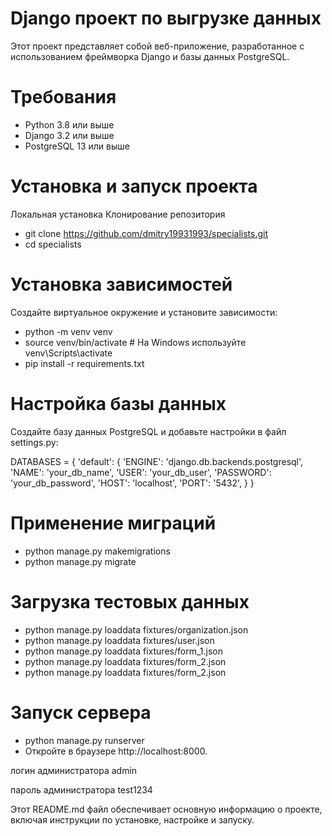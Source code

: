 # Django проект по выгрузке данных
Этот проект представляет собой веб-приложение, разработанное с использованием фреймворка Django и базы данных PostgreSQL.

# Требования
- Python 3.8 или выше
- Django 3.2 или выше
- PostgreSQL 13 или выше

# Установка и запуск проекта
Локальная установка
Клонирование репозитория
- git clone https://github.com/dmitry19931993/specialists.git
- cd specialists

# Установка зависимостей
Создайте виртуальное окружение и установите зависимости:
- python -m venv venv
- source venv/bin/activate  # На Windows используйте venv\Scripts\activate
- pip install -r requirements.txt

# Настройка базы данных
Создайте базу данных PostgreSQL и добавьте настройки в файл settings.py:

DATABASES = {
    'default': {
        'ENGINE': 'django.db.backends.postgresql',
        'NAME': 'your_db_name',
        'USER': 'your_db_user',
        'PASSWORD': 'your_db_password',
        'HOST': 'localhost',
        'PORT': '5432',
    }
}

# Применение миграций
- python manage.py makemigrations
- python manage.py migrate

# Загрузка тестовых данных
- python manage.py loaddata fixtures/organization.json
- python manage.py loaddata fixtures/user.json
- python manage.py loaddata fixtures/form_1.json
- python manage.py loaddata fixtures/form_2.json
- python manage.py loaddata fixtures/form_2.json

# Запуск сервера
- python manage.py runserver
- Откройте в браузере http://localhost:8000.

логин администратора
admin

пароль администратора
test1234


Этот README.md файл обеспечивает основную информацию о проекте, включая инструкции по установке, настройке и запуску.